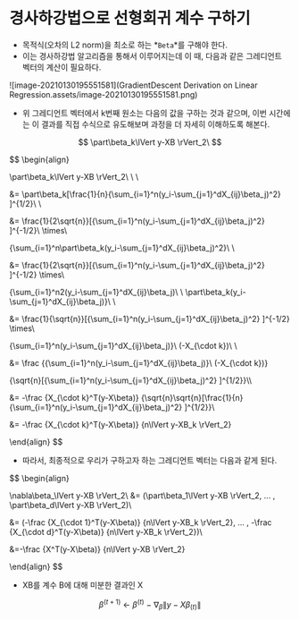 # 경사하강법으로 선형회귀 계수 구하기



- 목적식(오차의 L2 norm)을 최소로 하는 *`Beta`*를 구해야 한다.
- 이는 경사하강법 알고리즘을 통해서 이루어지는데 이 때, 다음과 같은 그레디언트 벡터의 계산이 필요하다.



![image-20210130195551581](GradientDescent Derivation on Linear Regression.assets/image-20210130195551581.png)



- 위 그레디언트 벡터에서 k번째 원소는 다음의 값을 구하는 것과 같으며, 이번 시간에는 이 결과를 직접 수식으로 유도해보며 과정을 더 자세히 이해하도록 해본다.

$$
\part\beta_k\lVert y-XB \rVert_2\
$$


$$
\begin{align}


\part\beta_k\lVert y-XB \rVert_2\ \ \ 


&= \part\beta_k[\frac{1}{n}{\sum_{i=1}^n(y_i-\sum_{j=1}^dX_{ij}\beta_j)^2} ]^{1/2}\\
\\


&= \frac{1}{2\sqrt{n}}[{\sum_{i=1}^n(y_i-\sum_{j=1}^dX_{ij}\beta_j)^2} ]^{-1/2}\ \times\ 

{\sum_{i=1}^n\part\beta_k(y_i-\sum_{j=1}^dX_{ij}\beta_j)^2}\\
\\


&= \frac{1}{2\sqrt{n}}[{\sum_{i=1}^n(y_i-\sum_{j=1}^dX_{ij}\beta_j)^2} ]^{-1/2} \times\ 

{\sum_{i=1}^n2(y_i-\sum_{j=1}^dX_{ij}\beta_j)\ \ \part\beta_k(y_i-\sum_{j=1}^dX_{ij}\beta_j)}\\
\\

&= \frac{1}{\sqrt{n}}[{\sum_{i=1}^n(y_i-\sum_{j=1}^dX_{ij}\beta_j)^2} ]^{-1/2} \times\ 

{\sum_{i=1}^n(y_i-\sum_{j=1}^dX_{ij}\beta_j)}\ (-X_{\cdot k})\\
\\

&= \frac
{{\sum_{i=1}^n(y_i-\sum_{j=1}^dX_{ij}\beta_j)}\ (-X_{\cdot k})}

{\sqrt{n}[{\sum_{i=1}^n(y_i-\sum_{j=1}^dX_{ij}\beta_j)^2} ]^{1/2}}\\\\


&= -\frac
{X_{\cdot k}^T(y-X\beta)}
{\sqrt{n}\sqrt{n}[\frac{1}{n}{\sum_{i=1}^n(y_i-\sum_{j=1}^dX_{ij}\beta_j)^2} ]^{1/2}}\\


&= -\frac
{X_{\cdot k}^T(y-X\beta)}
{n\lVert y-XB_k \rVert_2}


\end{align}
$$


- 따라서, 최종적으로 우리가 구하고자 하는 그레디언트 벡터는 다음과 같게 된다.

$$
\begin{align}

\nabla\beta_\lVert y-XB \rVert_2\ &= (\part\beta_1\lVert y-XB \rVert_2, ... , \part\beta_d\lVert y-XB \rVert_2)\\



&= (-\frac
{X_{\cdot 1}^T(y-X\beta)}
{n\lVert y-XB_k \rVert_2},
...
,
-\frac
{X_{\cdot d}^T(y-X\beta)}
{n\lVert y-XB_k \rVert_2})\\


&=-\frac
{X^T(y-X\beta)}
{n\lVert y-XB \rVert_2}


\end{align}
$$

- XB를 계수 B에 대해 미분한 결과인 X

$$
\beta^{(t+1)}\ ← \ \beta^{(t)}\ -\ \nabla_\beta\lVert{y-X\beta_{(t)}}\rVert
$$









